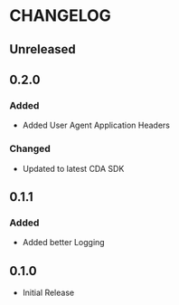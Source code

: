 # CHANGELOG

## Unreleased

## 0.2.0

### Added

* Added User Agent Application Headers

### Changed

* Updated to latest CDA SDK

## 0.1.1

### Added

* Added better Logging

## 0.1.0

* Initial Release
